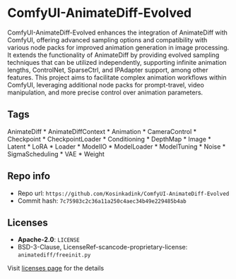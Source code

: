 # ComfyUI-AnimateDiff-Evolved
ComfyUI-AnimateDiff-Evolved enhances the integration of AnimateDiff with ComfyUI, offering advanced sampling options and compatibility with various node packs for improved animation generation in image processing. It extends the functionality of AnimateDiff by providing evolved sampling techniques that can be utilized independently, supporting infinite animation lengths, ControlNet, SparseCtrl, and IPAdapter support, among other features. This project aims to facilitate complex animation workflows within ComfyUI, leveraging additional node packs for prompt-travel, video manipulation, and more precise control over animation parameters.

## Tags
AnimateDiff * AnimateDiffContext * Animation * CameraControl * Checkpoint * CheckpointLoader * Conditioning * DepthMap * Image * Latent * LoRA * Loader * ModelIO * ModelLoader * ModelTuning * Noise * SigmaScheduling * VAE * Weight

## Repo info
- Repo url: `https://github.com/Kosinkadink/ComfyUI-AnimateDiff-Evolved`
- Commit hash: `7c75983c2c36a11a250c4aec34b49e229485b4ab`

## Licenses
- **Apache-2.0**: `LICENSE`
- BSD-3-Clause, LicenseRef-scancode-proprietary-license: `animatediff/freeinit.py`

Visit [licenses page](licenses.md) for the details
